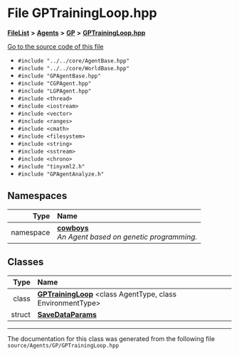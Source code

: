 

# File GPTrainingLoop.hpp



[**FileList**](files.md) **>** [**Agents**](dir_425e53e3c77c59c8573ea1fd0ff9622a.md) **>** [**GP**](dir_24320de467b989ce68b31a9ae5cbbd05.md) **>** [**GPTrainingLoop.hpp**](_g_p_training_loop_8hpp.md)

[Go to the source code of this file](_g_p_training_loop_8hpp_source.md)



* `#include "../../core/AgentBase.hpp"`
* `#include "../../core/WorldBase.hpp"`
* `#include "GPAgentBase.hpp"`
* `#include "CGPAgent.hpp"`
* `#include "LGPAgent.hpp"`
* `#include <thread>`
* `#include <iostream>`
* `#include <vector>`
* `#include <ranges>`
* `#include <cmath>`
* `#include <filesystem>`
* `#include <string>`
* `#include <sstream>`
* `#include <chrono>`
* `#include "tinyxml2.h"`
* `#include "GPAgentAnalyze.h"`













## Namespaces

| Type | Name |
| ---: | :--- |
| namespace | [**cowboys**](namespacecowboys.md) <br>_An Agent based on genetic programming._  |


## Classes

| Type | Name |
| ---: | :--- |
| class | [**GPTrainingLoop**](classcowboys_1_1_g_p_training_loop.md) &lt;class AgentType, class EnvironmentType&gt;<br> |
| struct | [**SaveDataParams**](structcowboys_1_1_g_p_training_loop_1_1_save_data_params.md) <br> |



















































------------------------------
The documentation for this class was generated from the following file `source/Agents/GP/GPTrainingLoop.hpp`

